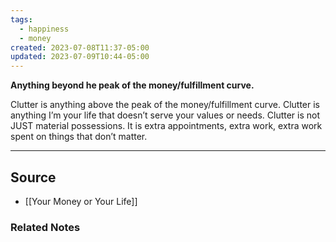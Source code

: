 ```yaml
---
tags:
  - happiness
  - money
created: 2023-07-08T11:37-05:00
updated: 2023-07-09T10:44-05:00
---
```

**Anything beyond he peak of the money/fulfillment curve.**

Clutter is anything above the peak of the money/fulfillment curve. Clutter is anything I’m your life that doesn’t serve your values or needs. Clutter is not JUST material possessions. It is extra appointments, extra work, extra work spent on things that don’t matter.

---

## Source
- [[Your Money or Your Life]]

### Related Notes
